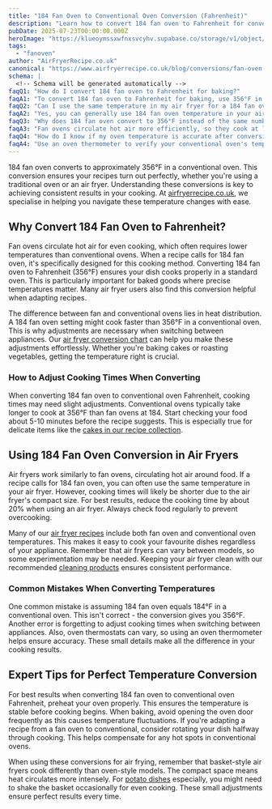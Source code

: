 ```yaml
---
title: "184 Fan Oven to Conventional Oven Conversion (Fahrenheit)"
description: "Learn how to convert 184 fan oven to Fahrenheit for conventional ovens with our easy guide. Get perfect results every time with accurate temperature conversions."
pubDate: 2025-07-23T00:00:00.000Z
heroImage: "https://klueoymssxwfnxsvcyhv.supabase.co/storage/v1/object/public/Shmucket/184-fan-oven-to-conventional-oven-conversion-fahrenheit.png"
tags:
  - "fanoven"
author: "AirFryerRecipe.co.uk"
canonical: "https://www.airfryerrecipe.co.uk/blog/conversions/fan-oven-to-fahrenheit/184-fan-oven-to-conventional-oven-conversion-fahrenheit"
schema: |
  <!-- Schema will be generated automatically -->
faqQ1: "How do I convert 184 fan oven to Fahrenheit for baking?"
faqA1: "To convert 184 fan oven to Fahrenheit for baking, use 356°F in a conventional oven. This conversion ensures your baked goods cook properly. Remember to adjust cooking times slightly as conventional ovens may take longer than fan ovens."
faqQ2: "Can I use the same temperature in my air fryer for a 184 fan oven recipe?"
faqA2: "Yes, you can generally use 184 fan oven temperature in your air fryer as they both circulate hot air. However, reduce cooking time by about 20% as air fryers cook faster due to their compact size and efficient air circulation."
faqQ3: "Why does 184 fan oven convert to 356°F instead of the same number?"
faqA3: "Fan ovens circulate hot air more efficiently, so they cook at lower temperatures than conventional ovens. The conversion accounts for this difference in cooking methods to ensure your food cooks properly in a standard oven."
faqQ4: "How do I know if my oven temperature is accurate after conversion?"
faqA4: "Use an oven thermometer to verify your conventional oven's temperature after converting from 184 fan oven to 356°F. Oven thermostats can vary, and this ensures your food cooks at the correct temperature for perfect results."
---
```

<p>184 fan oven converts to approximately 356°F in a conventional oven. This conversion ensures your recipes turn out perfectly, whether you're using a traditional oven or an air fryer. Understanding these conversions is key to achieving consistent results in your cooking. At <a href=https://www.airfryerrecipe.co.uk>airfryerrecipe.co.uk</a>, we specialise in helping you navigate these temperature changes with ease.</p>

<h2>Why Convert 184 Fan Oven to Fahrenheit?</h2>
<p>Fan ovens circulate hot air for even cooking, which often requires lower temperatures than conventional ovens. When a recipe calls for 184 fan oven, it's specifically designed for this cooking method. Converting 184 fan oven to Fahrenheit (356°F) ensures your dish cooks properly in a standard oven. This is particularly important for baked goods where precise temperatures matter. Many air fryer users also find this conversion helpful when adapting recipes.</p>

<p>The difference between fan and conventional ovens lies in heat distribution. A 184 fan oven setting might cook faster than 356°F in a conventional oven. This is why adjustments are necessary when switching between appliances. Our <a href=https://www.airfryerrecipe.co.uk/air-fryer-conversion-chart>air fryer conversion chart</a> can help you make these adjustments effortlessly. Whether you're baking cakes or roasting vegetables, getting the temperature right is crucial.</p>

<h3>How to Adjust Cooking Times When Converting</h3>
<p>When converting 184 fan oven to conventional oven Fahrenheit, cooking times may need slight adjustments. Conventional ovens typically take longer to cook at 356°F than fan ovens at 184. Start checking your food about 5-10 minutes before the recipe suggests. This is especially true for delicate items like the <a href=https://www.airfryerrecipe.co.uk/recipe-category/cakes>cakes in our recipe collection</a>.</p>

<h2>Using 184 Fan Oven Conversion in Air Fryers</h2>
<p>Air fryers work similarly to fan ovens, circulating hot air around food. If a recipe calls for 184 fan oven, you can often use the same temperature in your air fryer. However, cooking times will likely be shorter due to the air fryer's compact size. For best results, reduce the cooking time by about 20% when using an air fryer. Always check food regularly to prevent overcooking.</p>

<p>Many of our <a href=https://www.airfryerrecipe.co.uk/recipes>air fryer recipes</a> include both fan oven and conventional oven temperatures. This makes it easy to cook your favourite dishes regardless of your appliance. Remember that air fryers can vary between models, so some experimentation may be needed. Keeping your air fryer clean with our recommended <a href=https://www.airfryerrecipe.co.uk/air-fryer-cleaner>cleaning products</a> ensures consistent performance.</p>

<h3>Common Mistakes When Converting Temperatures</h3>
<p>One common mistake is assuming 184 fan oven equals 184°F in a conventional oven. This isn't correct - the conversion gives you 356°F. Another error is forgetting to adjust cooking times when switching between appliances. Also, oven thermostats can vary, so using an oven thermometer helps ensure accuracy. These small details make all the difference in your cooking results.</p>

<h2>Expert Tips for Perfect Temperature Conversion</h2>
<p>For best results when converting 184 fan oven to conventional oven Fahrenheit, preheat your oven properly. This ensures the temperature is stable before cooking begins. When baking, avoid opening the oven door frequently as this causes temperature fluctuations. If you're adapting a recipe from a fan oven to conventional, consider rotating your dish halfway through cooking. This helps compensate for any hot spots in conventional ovens.</p>

<p>When using these conversions for air frying, remember that basket-style air fryers cook differently than oven-style models. The compact space means heat circulates more intensely. For <a href=https://www.airfryerrecipe.co.uk/recipe-category/potatoes>potato dishes</a> especially, you might need to shake the basket occasionally for even cooking. These small adjustments ensure perfect results every time.</p>
